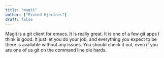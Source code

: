 ```yaml
---
title: "magit"
author: ["Eivind Hjertnes"]
draft: false
---
```


Magit is a git client for emacs. It is really great. It is one of a few git apps I think is good. It just let you do your job, and everything you expect to be there is available without any issues. You should check it out, even if you are one of us git on the command line die hards.
